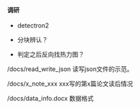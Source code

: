 #### 调研

- detectron2

- 分块辨认？

- 判定之后反向找热力图？

/docs/read_write_json  读写json文件的示范。

/docs/x_note_xxx   xxx写的第x篇论文读后情况

/docs/data_info.docx     数据格式
